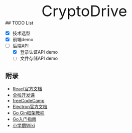 <div align='center' ><font size='70'>CryptoDrive</font></div>
## TODO List

- [x] 技术选型
- [x] 前端demo
- [ ] 后端API
  - [x] 登录认证API demo
  - [ ] 文件存储API demo 

## 附录
- [React官方文档](https://zh-hans.reactjs.org/docs/getting-started.html)
- [全栈开发课](https://fullstackopen.com/zh/)
- [freeCodeCamp](https://chinese.freecodecamp.org/learn)
- [Electron官方文档](https://www.electronjs.org/zh/docs/latest)
- [Go Gin框架教程](https://github.com/EDDYCJY/go-gin-example/blob/master/README_ZH.md)
- [Go入门指南](https://github.com/unknwon/the-way-to-go_ZH_CN/blob/master/eBook/directory.md)
- [小学期Wiki](https://c4pr1c3.github.io/cuc-wiki/ac/2022/index.html)

